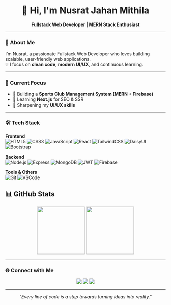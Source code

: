 <h1 align="center">👋 Hi, I'm Nusrat Jahan Mithila</h1>
<p align="center"><b>Fullstack Web Developer | MERN Stack Enthusiast</b></p>

---

### 🌟 About Me
I’m Nusrat, a passionate Fullstack Web Developer who loves building scalable, user-friendly web applications.  
💡 I focus on **clean code**, **modern UI/UX**, and continuous learning.  

---

### 🔭 Current Focus
- 🚀 Building a **Sports Club Management System (MERN + Firebase)**  
- 🌱 Learning **Next.js** for SEO & SSR  
- 🎨 Sharpening my **UI/UX skills**  

---

### 🛠 Tech Stack

**Frontend**  
![HTML5](https://img.shields.io/badge/HTML5-E34F26?style=for-the-badge&logo=html5&logoColor=white)
![CSS3](https://img.shields.io/badge/CSS3-1572B6?style=for-the-badge&logo=css3&logoColor=white)
![JavaScript](https://img.shields.io/badge/JavaScript-F7E017?style=for-the-badge&logo=javascript&logoColor=black)
![React](https://img.shields.io/badge/React-61DBFB?style=for-the-badge&logo=react&logoColor=black)
![TailwindCSS](https://img.shields.io/badge/TailwindCSS-0EA5E9?style=for-the-badge&logo=tailwindcss&logoColor=white)
![DaisyUI](https://img.shields.io/badge/DaisyUI-5A67D8?style=for-the-badge&logo=daisyui&logoColor=white)
![Bootstrap](https://img.shields.io/badge/Bootstrap-7952B3?style=for-the-badge&logo=bootstrap&logoColor=white)

**Backend**  
![Node.js](https://img.shields.io/badge/Node.js-43853D?style=for-the-badge&logo=node.js&logoColor=white)
![Express](https://img.shields.io/badge/Express-404D59?style=for-the-badge&logo=express&logoColor=white)
![MongoDB](https://img.shields.io/badge/MongoDB-4EA94B?style=for-the-badge&logo=mongodb&logoColor=white)
![JWT](https://img.shields.io/badge/JWT-black?style=for-the-badge&logo=JSON%20web%20tokens)
![Firebase](https://img.shields.io/badge/Firebase-FFCA28?style=for-the-badge&logo=firebase&logoColor=black)

**Tools & Others**  
![Git](https://img.shields.io/badge/Git-F05033?style=for-the-badge&logo=git&logoColor=white)
![VSCode](https://img.shields.io/badge/VSCode-007ACC?style=for-the-badge&logo=visualstudiocode&logoColor=white)


## 📊 GitHub Stats
<p align="center">
  <img src="https://github-readme-stats.vercel.app/api?username=TrustfratedIsNotAvailable&show_icons=true&count_private=true&theme=default&hide_border=true" height="150"/>
  <img src="https://github-readme-stats.vercel.app/api/top-langs/?username=TrustfratedIsNotAvailable&layout=compact&theme=default&hide_border=true" height="150"/>
</p>

---

### 🌐 Connect with Me
<p align="center">
  <a href="https://www.linkedin.com/in/nusrat-jahan-mithila-6031a6240"><img src="https://img.shields.io/badge/LinkedIn-0A66C2?style=for-the-badge&logo=linkedin&logoColor=white"/></a>
  <a href="https://github.com/TrustfratedIsNotAvailable"><img src="https://img.shields.io/badge/GitHub-100000?style=for-the-badge&logo=github&logoColor=white"/></a>
  <a href="mailto:mithilanusrat689@gmail.com"><img src="https://img.shields.io/badge/Email-D14836?style=for-the-badge&logo=gmail&logoColor=white"/></a>
</p>

---

<p align="center"><i>"Every line of code is a step towards turning ideas into reality."</i></p>

